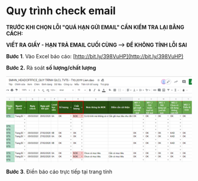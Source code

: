 # Quy trình check email

**TRƯỚC KHI CHỌN LỖI "QUÁ HẠN GỬI EMAIL" CẦN KIỂM TRA LẠI BẰNG CÁCH:**

**VIẾT RA GIẤY - HẠN TRẢ EMAIL CUỐI CÙNG --&gt; ĐỂ KHÔNG TÍNH LỖI SAI**

**Bước 1**. Vào Excel báo cáo: [http://bit.ly/398VuHP](http://bit.ly/398VuHP)

**Bước 2.** Rà soát **số lượng/chất lượng**

![](../../../.gitbook/assets/66.png)

**Bước 3**. Điền báo cáo trực tiếp tại trang tính

